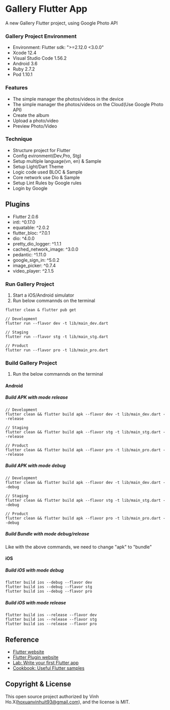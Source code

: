 # Gallery Flutter App

A new Gallery Flutter project, using Google Photo API

### Gallery Project Environment

- Environment: Flutter sdk: ">=2.12.0 <3.0.0"
- Xcode 12.4
- Visual Studio Code 1.56.2
- Android 3.6
- Ruby 2.7.2
- Pod 1.10.1

### Features
- The simple manager the photos/videos in the device
- The simple manager the photos/videos on the Cloud(Use Google Photo API)
- Create the album   
- Upload a photo/video
- Preview Photo/Video

### Technique
- Structure project for Flutter
- Config evironment(Dev,Pro, Stg)
- Setup multiple language(vn, en) & Sample
- Setup Light/Dart Theme
- Logic code used BLOC & Sample
- Core network use Dio & Sample
- Setup Lint Rules by Google rules
- Login by Google

## Plugins

- Flutter 2.0.6
- intl: ^0.17.0
- equatable: ^2.0.2
- flutter_bloc: ^7.0.1
- dio: ^4.0.0
- pretty_dio_logger: ^1.1.1
- cached_network_image: ^3.0.0
- pedantic: ^1.11.0
- google_sign_in: ^5.0.2
- image_picker: ^0.7.4
- video_player: ^2.1.5


### Run Gallery Project

1. Start a iOS/Android simulator
2. Run below commannds on the terminal
```
flutter clean & flutter pub get

// Development
flutter run --flavor dev -t lib/main_dev.dart

// Staging
flutter run --flavor stg -t lib/main_stg.dart

// Product
flutter run --flavor pro -t lib/main_pro.dart

```

### Build Gallery Project

1. Run the below commannds on the terminal

#### Android
##### Build APK with mode release

```
// Development
flutter clean && flutter build apk --flavor dev -t lib/main_dev.dart --release

// Staging
flutter clean && flutter build apk --flavor stg -t lib/main_stg.dart --release

// Product
flutter clean && flutter build apk --flavor pro -t lib/main_pro.dart --release
```

##### Build APK with mode debug

```
// Development
flutter clean && flutter build apk --flavor dev -t lib/main_dev.dart --debug

// Staging
flutter clean && flutter build apk --flavor stg -t lib/main_stg.dart --debug

// Product
flutter clean && flutter build apk --flavor pro -t lib/main_pro.dart --debug
```

##### Build Bundle with mode debug/release

Like with the above commands, we need to change "apk" to "bundle"

#### iOS

##### Build iOS with mode debug

```
flutter build ios --debug --flavor dev
flutter build ios --debug --flavor stg
flutter build ios --debug --flavor pro
```

##### Build iOS with mode release

```
flutter build ios --release --flavor dev
flutter build ios --release --flavor stg
flutter build ios --release --flavor pro
```

## Reference
- [Flutter website](https://flutter.dev/)
- [Flutter Plugin website](https://pub.dev/)
- [Lab: Write your first Flutter app](https://flutter.dev/docs/get-started/codelab)
- [Cookbook: Useful Flutter samples](https://flutter.dev/docs/cookbook)

## Copyright & License

This open source project authorized by Vinh Ho.X(hoxuanvinhuit93@gmail.com), and the license is MIT.